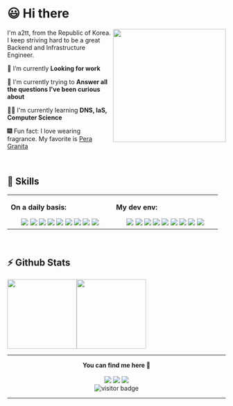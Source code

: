 
# 😃 Hi there

<img align="right" width="260" src="https://user-images.githubusercontent.com/48249622/158987967-2f12a272-d477-42f5-b3b1-b58a46267004.jpg">

I'm a2tt, from the Republic of Korea. I keep striving hard to be a great Backend and Infrastructure Engineer.

🔭 I’m currently **Looking for work**

🎯 I'm currently trying to **Answer all the questions I've been curious about**

👨‍💻 I'm currently learning **DNS, IaS, Computer Science**

🎆 Fun fact: I love wearing fragrance. My favorite is [Pera Granita](https://www.fragrantica.com/perfume/Guerlain/Aqua-Allegoria-Pera-Granita-35554.html)

<br>

## 🧰 Skills

<table><tr><td valign="top" width="40%">

**On a daily basis:**
<div align="center">
<img style="marginL 10px" src="https://img.shields.io/badge/Python-306998?style=for-the-badge&amp;logo=python&amp;logoColor=FFD43B">
<img style="marginL 10px" src="https://img.shields.io/badge/Flask-000000?style=for-the-badge&amp;logo=flask&amp;logoColor=white">
<img style="marginL 10px" src="https://img.shields.io/badge/Amazon_AWS-232f3e?style=for-the-badge&amp;logo=amazonaws&amp;logoColor=ec912d">
<img style="marginL 10px" src="https://img.shields.io/badge/Ubuntu-E95420?style=for-the-badge&amp;logo=ubuntu&amp;logoColor=white">
<img style="marginL 10px" src="https://img.shields.io/badge/GIT-E44C30?style=for-the-badge&amp;logo=git&amp;logoColor=white">
<img style="marginL 10px" src="https://img.shields.io/badge/GitHub-100000?style=for-the-badge&amp;logo=github&amp;logoColor=white">
<img style="marginL 10px" src="https://img.shields.io/badge/HTML5-E34F26?style=for-the-badge&amp;logo=html5&amp;logoColor=white">
<img style="marginL 10px" src="https://img.shields.io/badge/CSS3-1572B6?style=for-the-badge&amp;logo=css3&amp;logoColor=white">
<img style="marginL 10px" src="https://img.shields.io/badge/JavaScript-000000?style=for-the-badge&amp;logo=javascript&amp;logoColor=F7DF1E">
</div>
<!--
</td><td valign="top" width="20%">

**Currently working with:**
<div align="center">
<img style="marginL 10px" src="https://img.shields.io/badge/redis-%23DD0031.svg?&amp;style=for-the-badge&amp;logo=redis&amp;logoColor=white">
<img style="marginL 10px" src="https://img.shields.io/badge/C-00599C?style=for-the-badge&amp;logo=c&amp;logoColor=white">
<img style="marginL 10px" src="https://img.shields.io/badge/Go-00ADD8?style=for-the-badge&amp;logo=go&amp;logoColor=white">
<img style="marginL 10px" src="https://img.shields.io/badge/Gin-00ADD8?style=for-the-badge&amp;logo=go&amp;logoColor=white">
<img style="marginL 10px" src="https://img.shields.io/badge/FastAPI-009485?style=for-the-badge&amp;logo=fastapi&amp;logoColor=white">
</div>
-->

</td><td valign="top" width="40%">

**My dev env:**
<div align="center">
<img style="marginL 10px" src="https://img.shields.io/badge/Windows_11-0078D6?style=for-the-badge&amp;logo=windows&amp;logoColor=white">
<img style="marginL 10px" src="https://img.shields.io/badge/WSL_2-E95420?style=for-the-badge&amp;logo=ubuntu&amp;logoColor=white">
<img style="marginL 10px" src="https://img.shields.io/badge/Docker-2CA5E0?style=for-the-badge&amp;logo=docker&amp;logoColor=white">
<img style="marginL 10px" src="https://img.shields.io/badge/Bash-283037?style=for-the-badge&amp;logo=GNU%20Bash&amp;logoColor=white">
<img style="marginL 10px" src="https://img.shields.io/badge/tmux-1BB91F?style=for-the-badge&amp;logo=tmux&amp;logoColor=white">
<img style="marginL 10px" src="https://img.shields.io/badge/Notion-000000?style=for-the-badge&amp;logo=notion&amp;logoColor=white">
<img style="marginL 10px" src="https://img.shields.io/badge/PyCharm-000000.svg?&amp;style=for-the-badge&amp;logo=PyCharm&amp;logoColor=white">
<img style="marginL 10px" src="https://img.shields.io/badge/VS_Code-0078D4?style=for-the-badge&logo=visual%20studio%20code&logoColor=white">
<img style="marginL 10px" src="https://img.shields.io/badge/VIM-%2311AB00.svg?&amp;style=for-the-badge&amp;logo=vim&amp;logoColor=white">
</div>

</td></tr></table>  

<br>

## ⚡ Github Stats

<a href="https://blog.a2tt.me?utm_source=github-profile">
<img height="160" src="https://github-readme-stats.vercel.app/api?username=a2tt&show_icons=true&count_private=true&theme=buefy&hide_title=false" /><!--
--><img height="160" src="https://github-readme-stats.vercel.app/api/top-langs/?username=a2tt&hide=less,objective-C&langs_count=4&theme=buefy&hide_title=false" />
</a>
<br>

<hr>
<p align="center">
	<strong>You can find me here 👻</strong><br><br>
    <a target="_blank" href="https://blog.a2tt.me?utm_source=github-profile"><img src="https://img.shields.io/badge/-Blog-c638e6?style=for-the-badge&logo=GoogleChrome&logoColor=white"></img></a>
    <a target="_blank" href="https://www.linkedin.com/in/km-k"><img src="https://img.shields.io/badge/-LinkedIn-blue?style=for-the-badge&logo=Linkedin&logoColor=white"></img></a>
    <a target="_blank" href="mailto:usera2tt@gmail.com"><img src="https://img.shields.io/badge/-Gmail-d14836?style=for-the-badge&logo=Gmail&logoColor=white"></img></a>
    <br>
    <img src="https://visitor-badge.laobi.icu/badge?page_id=a2tt.a2tt" alt="visitor badge"/>
</p>

<hr>


